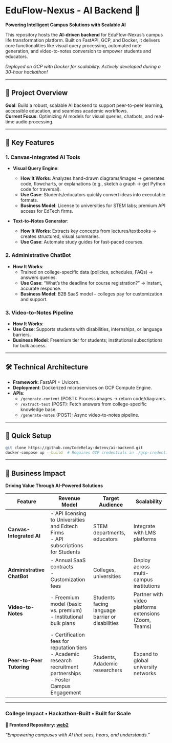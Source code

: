 # EduFlow-Nexus - AI Backend 🤖  

**Powering Intelligent Campus Solutions with Scalable AI**  

This repository hosts the **AI-driven backend** for EduFlow-Nexus’s campus life transformation platform. Built on FastAPI, GCP, and Docker, it delivers core functionalities like visual query processing, automated note generation, and video-to-notes conversion to empower students and educators.  

*Deployed on GCP with Docker for scalability. Actively developed during a 30-hour hackathon!*  

---

## 🎯 Project Overview  

**Goal**: Build a robust, scalable AI backend to support peer-to-peer learning, accessible education, and seamless academic workflows.  
**Current Focus**: Optimizing AI models for visual queries, chatbots, and real-time audio processing.  

---

## 🚀 Key Features  

### **1. Canvas-Integrated AI Tools**  
- **Visual Query Engine**:  
  - **How It Works**: Analyzes hand-drawn diagrams/images → generates code, flowcharts, or explanations (e.g., sketch a graph → get Python code for traversal).  
  - **Use Case**: Students/educators quickly convert ideas into executable formats.  
  - **Business Model**: License to universities for STEM labs; premium API access for EdTech firms.  

- **Text-to-Notes Generator**:  
  - **How It Works**: Extracts key concepts from lectures/textbooks → creates structured, visual summaries.  
  - **Use Case**: Automate study guides for fast-paced courses.  

### **2. Administrative ChatBot**  
- **How It Works**:  
  - Trained on college-specific data (policies, schedules, FAQs) → answers queries.  
  - **Use Case**: “What’s the deadline for course registration?” → Instant, accurate response.  
  - **Business Model**: B2B SaaS model – colleges pay for customization and support.
    
### **3. Video-to-Notes Pipeline**  
- **How It Works**:  
- **Use Case**: Supports students with disabilities, internships, or language barriers.  
- **Business Model**: Freemium tier for students; institutional subscriptions for bulk access.  

---

## 🛠️ Technical Architecture  
- **Framework**: FastAPI + Uvicorn.  
- **Deployment**: Dockerized microservices on GCP Compute Engine.  
- **APIs**:  
  - `/generate-content` (POST): Process images → return code/diagrams.  
  - `/extract-text` (POST): Fetch answers from college-specific knowledge base.  
  - `/generate-notes` (POST): Async video-to-notes pipeline. 

---

## 🚄 Quick Setup  
```bash  
git clone https://github.com/CodeRelay-dotenv/ai-backend.git  
docker-compose up --build  # Requires GCP credentials in ./gcp-credentials
```

---

## 📌 Business Impact  

**Driving Value Through AI-Powered Solutions**  

| Feature                   | Revenue Model                          | Target Audience          | Scalability                           |  
|---------------------------|----------------------------------------|--------------------------|---------------------------------------|  
| **Canvas-Integrated AI**  | - API licensing to Universities and Edtech Firms<br>- API subscriptions for  Students | STEM departments, educators | Integrate with LMS platforms |  
| **Administrative ChatBot**| - Annual SaaS contracts<br>- Customization fees | Colleges, universities  | Deploy across multi-campus institutions |  
| **Video-to-Notes**        | - Freemium model (basic vs. premium)<br>- Institutional bulk plans | Students facing language barrier or disabilities | Partner with video platforms extensions (Zoom, Teams) |  
| **Peer-to-Peer Tutoring** | - Certification fees for reputation tiers<br>- Academic research recruitment partnerships<br>- Foster Campus Engagement | Students, Adademic researchers      | Expand to global university networks  |  

---

### College Impact • Hackathon-Built • Built for Scale
**🔗 Frontend Repository: [web2](https://github.com/CodeRelay-dotenv/web2)**

_“Empowering campuses with AI that sees, hears, and understands.”_
